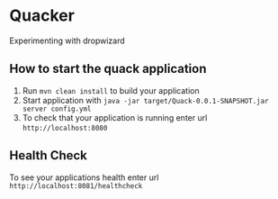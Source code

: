 # Quacker
Experimenting with dropwizard

How to start the quack application
---

1. Run `mvn clean install` to build your application
1. Start application with `java -jar target/Quack-0.0.1-SNAPSHOT.jar server config.yml`
1. To check that your application is running enter url `http://localhost:8080`

Health Check
--- 

To see your applications health enter url `http://localhost:8081/healthcheck`
